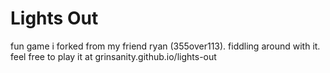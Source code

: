 # Lights Out

fun game i forked from my friend ryan (355over113). fiddling around with it. feel free to play it at grinsanity.github.io/lights-out
